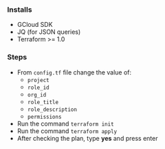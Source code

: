 ### Installs
 - GCloud SDK
 - JQ (for JSON queries)
 - Terraform >= 1.0

### Steps
- From `config.tf` file change the value of:
  - `project`
  - `role_id`
  - `org_id`
  - `role_title`
  - `role_description`
  - `permissions`
- Run the command `terraform init`
- Run the command `terraform apply`
- After checking the plan, type **yes** and press enter
